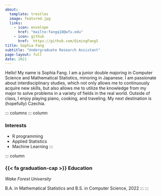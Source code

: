 ```yaml
---
about:
  template: trestles
  image: featured.jpg
  links:
    - icon: envelope
      href: "mailto:fangq18@wfu.edu"
    - icon: github
      href:  https://github.com/QimingFangS
title: Sophia Fang
subtitle: "Undergraduate Research Assistant"
page-layout: full
date: 2021
---
```


Hello! My name is Sophia Fang. I am a junior double majoring in Computer Science and Mathematical Statistics, minoring in Japanese. I am passionate about interdisciplinary studies, which not only allows me to continuously acquire new skills, but also allows me to utilize the knowledge from my major to solve problems in a variety of fields in the real world. Outside of class, I enjoy playing piano, cooking, and traveling. My next destination is (hopefully) Czechia.

::: columns
::: column

### Interests

- R programming
- Applied Statistics
- Machine Learning
:::

::: column
### {{< fa graduation-cap >}} Education

*Wake Forest University*

B.A. in Mathematical Statistics and B.S. in Computer Science, 2022
:::
:::

